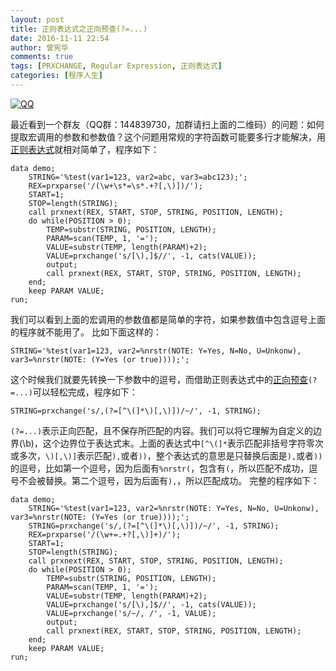 ```yaml
---
layout: post
title: 正则表达式之正向预查(?=...)
date: 2016-11-11 22:54
author: 曾宪华
comments: true
tags: [PRXCHANGE, Regular Expression, 正则表达式]
categories: [程序人生]
---
```

<p><a href="http://www.xianhuazeng.com/cn/wp-content/uploads/2015/09/QQ.jpg"><img class="aligncenter size-full" src="http://www.xianhuazeng.com/cn/wp-content/uploads/2015/09/QQ.jpg" alt="QQ" /></a></p>
最近看到一个群友（QQ群：144839730，加群请扫上面的二维码）的问题：如何提取宏调用的参数和参数值？这个问题用常规的字符函数可能要多行才能解决，用<span style="text-decoration: none;"><a href="http://zh.wikipedia.org/zh/%E6%AD%A3%E5%88%99%E8%A1%A8%E8%BE%BE%E5%BC%8F" target="_blank">正则表达式</a></span>就相对简单了，程序如下：
<pre><code>data demo;
    STRING='%test(var1=123, var2=abc, var3=abc123);';
    REX=prxparse('/(\w+\s*=\s*.+?[,\)])/');
    START=1;
    STOP=length(STRING);
    call prxnext(REX, START, STOP, STRING, POSITION, LENGTH);
    do while(POSITION > 0);
        TEMP=substr(STRING, POSITION, LENGTH);
        PARAM=scan(TEMP, 1, '=');
        VALUE=substr(TEMP, length(PARAM)+2);
        VALUE=prxchange('s/[\),]$//', -1, cats(VALUE));
        output;
        call prxnext(REX, START, STOP, STRING, POSITION, LENGTH);
    end;
    keep PARAM VALUE;
run;</code></pre>
我们可以看到上面的宏调用的参数值都是简单的字符，如果参数值中包含逗号上面的程序就不能用了。
比如下面这样的：
<pre><code>STRING='%test(var1=123, var2=%nrstr(NOTE: Y=Yes, N=No, U=Unkonw), var3=%nrstr(NOTE: (Y=Yes (or true))));';</code></pre>
这个时候我们就要先转换一下参数中的逗号，而借助正则表达式中的<span style="text-decoration: none;"><a href="https://support.sas.com/documentation/cdl/en/lrdict/64316/HTML/default/viewer.htm#a003288497.htm" target="_blank">正向预查</a></span><code>(?=...)</code>可以轻松完成，程序如下：
<pre><code>STRING=prxchange('s/,(?=[^\(]*\)[,\)])/~/', -1, STRING);</code></pre>
<code>(?=...)</code>表示正向匹配，且不保存所匹配的内容。我们可以将它理解为自定义的边界(\b)，这个边界位于表达式末。上面的表达式中<code>[^\(]*</code>表示匹配非括号字符零次或多次，<code>\)[,\)]</code>表示匹配<code>),</code>或者<code>))</code>，整个表达式的意思是只替换后面是<code>),</code>或者<code>))</code>的逗号，比如第一个逗号，因为后面有<code>%nrstr(</code>，包含有<code>(</code>，所以匹配不成功，逗号不会被替换。第二个逗号，因为后面有<code>),</code>，所以匹配成功。
完整的程序如下：
<pre><code>data demo;
    STRING='%test(var1=123, var2=%nrstr(NOTE: Y=Yes, N=No, U=Unkonw), var3=%nrstr(NOTE: (Y=Yes (or true))));';
    STRING=prxchange('s/,(?=[^\(]*\)[,\)])/~/', -1, STRING);
    REX=prxparse('/(\w+=.+?[,\)]+)/');
    START=1;
    STOP=length(STRING);
    call prxnext(REX, START, STOP, STRING, POSITION, LENGTH);
    do while(POSITION > 0);
        TEMP=substr(STRING, POSITION, LENGTH);
        PARAM=scan(TEMP, 1, '=');
        VALUE=substr(TEMP, length(PARAM)+2);
        VALUE=prxchange('s/[\),]$//', -1, cats(VALUE));
        VALUE=prxchange('s/~/, /', -1, VALUE);
        output;
        call prxnext(REX, START, STOP, STRING, POSITION, LENGTH);
    end;
    keep PARAM VALUE;
run;</code></pre>